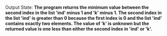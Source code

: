 Output State: **The program returns the minimum value between the second index in the list 'ind' minus 1 and 'k' minus 1. The second index in the list 'ind' is greater than 0 because the first index is 0 and the list 'ind' contains exactly two elements. The value of 'k' is unknown but the returned value is one less than either the second index in 'ind' or 'k'.**
